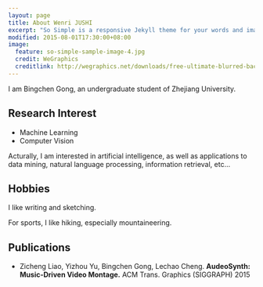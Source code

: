 ```yaml
---
layout: page
title: About Wenri JUSHI
excerpt: "So Simple is a responsive Jekyll theme for your words and images."
modified: 2015-08-01T17:30:00+08:00
image:
  feature: so-simple-sample-image-4.jpg
  credit: WeGraphics
  creditlink: http://wegraphics.net/downloads/free-ultimate-blurred-background-pack/
---
```


I am Bingchen Gong, an undergraduate student of Zhejiang University.

## Research Interest

* Machine Learning
* Computer Vision

Acturally, I am interested in artificial intelligence, as well as applications to data mining, natural language processing, information retrieval, etc...

## Hobbies

I like writing and sketching.

For sports, I like hiking, especially mountaineering.

## Publications

* Zicheng Liao, Yizhou Yu, Bingchen Gong, Lechao Cheng. **AudeoSynth: Music-Driven Video Montage.** ACM Trans. Graphics (SIGGRAPH) 2015

[^1]: Example: *domain.com/category-name/post-title*
